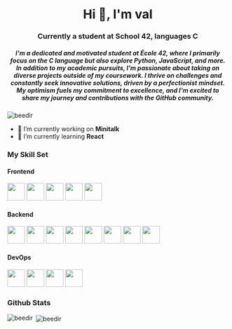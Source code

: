 <h1 align="center">Hi 👋, I'm val</h1>
<h3 align="center">Currently a student at School 42, languages C </h3>
<h5 align="center">I'm a dedicated and motivated student at École 42, where I primarily focus on the C language but also explore Python, JavaScript, and more. In addition to my academic pursuits, I'm passionate about taking on diverse projects outside of my coursework. I thrive on challenges and constantly seek innovative solutions, driven by a perfectionist mindset. My optimism fuels my commitment to excellence, and I'm excited to share my journey and contributions with the GitHub community.</h5>

<p align="left"> <img src="https://komarev.com/ghpvc/?username=beedir&label=Profile%20views&color=0e75b6&style=flat" alt="beedir" /> </p>

- 🔭 I’m currently working on **Minitalk** 
- 🌱 I’m currently learning **React**

<h3 align="lest">My Skill Set </h3>  
<h4 align="left">Frontend</h4>
<p align="left"> 
<img src="https://profilinator.rishav.dev/skills-assets/react-original-wordmark.svg" width="40" height="40"/> 
<img src="https://profilinator.rishav.dev/skills-assets/css3-original-wordmark.svg" width="40" height="40"/>
<img src="https://profilinator.rishav.dev/skills-assets/html5-original-wordmark.svg" width="40" height="40"/>
<img src="https://profilinator.rishav.dev/skills-assets/javascript-original.svg" width="40" height="40"/>
<img src="https://profilinator.rishav.dev/skills-assets/typescript-original.svg" width="40" height="40"/>
</p>

<h4 align="left">Backend</h4>
<p align="left"> 
<img src="https://profilinator.rishav.dev/skills-assets/c-original.svg" width="40" height="40"/> 
<img src="https://profilinator.rishav.dev/skills-assets/javascript-original.svg" width="40" height="40"/>
<img src="https://profilinator.rishav.dev/skills-assets/typescript-original.svg" width="40" height="40"/>
<img src="https://profilinator.rishav.dev/skills-assets/nodejs-original-wordmark.svg" width="40" height="40"/>
<img src="https://profilinator.rishav.dev/skills-assets/linux-original.svg" width="40" height="40"/>
<img src="https://profilinator.rishav.dev/skills-assets/python-original.svg" width="40" height="40"/>
<img src="https://profilinator.rishav.dev/skills-assets/mysql-original-wordmark.svg" width="40" height="40"/>
<img src="https://profilinator.rishav.dev/skills-assets/php-original.svg" width="40" height="40"/>
</p>

<h4 align="left">DevOps</h4>
<p align="left"> 
<img src="https://profilinator.rishav.dev/skills-assets/google_cloud-icon.svg" width="40" height="40"/> 
<img src="https://profilinator.rishav.dev/skills-assets/linux-original.svg" width="40" height="40"/>
<img src="https://profilinator.rishav.dev/skills-assets/git-scm-icon.svg" width="40" height="40"/>
<img src="https://profilinator.rishav.dev/skills-assets/docker-original-wordmark.svg" width="40" height="40"/> 
</p>

<h3 align="lest">Github Stats </h3>
<p><img align="left" src="https://github-readme-stats.vercel.app/api/top-langs?username=beedir&show_icons=true&locale=en&layout=compact" alt="beedir" /></p>
<p>&nbsp;<img align="center" src="https://github-readme-stats.vercel.app/api?username=beedir&show_icons=true&locale=en" alt="beedir" /></p>
   
  
